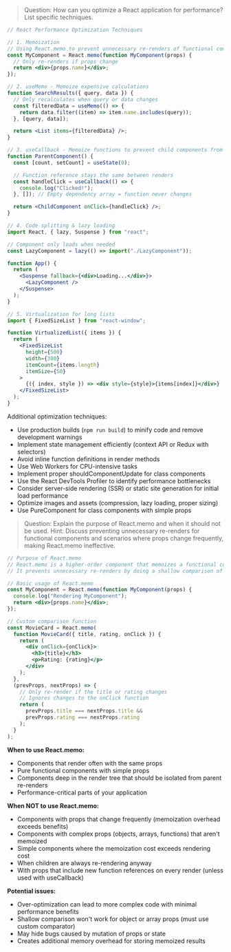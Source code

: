 > Question: How can you optimize a React application for performance? List specific techniques.

```jsx
// React Performance Optimization Techniques

// 1. Memoization
// Using React.memo to prevent unnecessary re-renders of functional components
const MyComponent = React.memo(function MyComponent(props) {
  // Only re-renders if props change
  return <div>{props.name}</div>;
});

// 2. useMemo - Memoize expensive calculations
function SearchResults({ query, data }) {
  // Only recalculates when query or data changes
  const filteredData = useMemo(() => {
    return data.filter((item) => item.name.includes(query));
  }, [query, data]);

  return <List items={filteredData} />;
}

// 3. useCallback - Memoize functions to prevent child components from re-rendering
function ParentComponent() {
  const [count, setCount] = useState(0);

  // Function reference stays the same between renders
  const handleClick = useCallback(() => {
    console.log("Clicked!");
  }, []); // Empty dependency array = function never changes

  return <ChildComponent onClick={handleClick} />;
}

// 4. Code splitting & lazy loading
import React, { lazy, Suspense } from "react";

// Component only loads when needed
const LazyComponent = lazy(() => import("./LazyComponent"));

function App() {
  return (
    <Suspense fallback={<div>Loading...</div>}>
      <LazyComponent />
    </Suspense>
  );
}

// 5. Virtualization for long lists
import { FixedSizeList } from "react-window";

function VirtualizedList({ items }) {
  return (
    <FixedSizeList
      height={500}
      width={300}
      itemCount={items.length}
      itemSize={50}
    >
      {({ index, style }) => <div style={style}>{items[index]}</div>}
    </FixedSizeList>
  );
}
```

Additional optimization techniques:

- Use production builds (`npm run build`) to minify code and remove development warnings
- Implement state management efficiently (context API or Redux with selectors)
- Avoid inline function definitions in render methods
- Use Web Workers for CPU-intensive tasks
- Implement proper shouldComponentUpdate for class components
- Use the React DevTools Profiler to identify performance bottlenecks
- Consider server-side rendering (SSR) or static site generation for initial load performance
- Optimize images and assets (compression, lazy loading, proper sizing)
- Use PureComponent for class components with simple props

> Question: Explain the purpose of React.memo and when it should not be used.
> Hint: Discuss preventing unnecessary re-renders for functional components and scenarios where props change frequently, making React.memo ineffective.

```jsx
// Purpose of React.memo
// React.memo is a higher-order component that memoizes a functional component
// It prevents unnecessary re-renders by doing a shallow comparison of props

// Basic usage of React.memo
const MyComponent = React.memo(function MyComponent(props) {
  console.log("Rendering MyComponent");
  return <div>{props.name}</div>;
});

// Custom comparison function
const MovieCard = React.memo(
  function MovieCard({ title, rating, onClick }) {
    return (
      <div onClick={onClick}>
        <h3>{title}</h3>
        <p>Rating: {rating}</p>
      </div>
    );
  },
  (prevProps, nextProps) => {
    // Only re-render if the title or rating changes
    // Ignores changes to the onClick function
    return (
      prevProps.title === nextProps.title &&
      prevProps.rating === nextProps.rating
    );
  }
);
```

**When to use React.memo:**

- Components that render often with the same props
- Pure functional components with simple props
- Components deep in the render tree that should be isolated from parent re-renders
- Performance-critical parts of your application

**When NOT to use React.memo:**

- Components with props that change frequently (memoization overhead exceeds benefits)
- Components with complex props (objects, arrays, functions) that aren't memoized
- Simple components where the memoization cost exceeds rendering cost
- When children are always re-rendering anyway
- With props that include new function references on every render (unless used with useCallback)

**Potential issues:**

- Over-optimization can lead to more complex code with minimal performance benefits
- Shallow comparison won't work for object or array props (must use custom comparator)
- May hide bugs caused by mutation of props or state
- Creates additional memory overhead for storing memoized results

```

```
